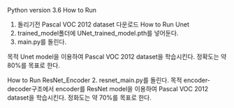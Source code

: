 Python version 3.6
How to Run
1. 돌리기전 Pascal VOC 2012 dataset 다운로드 
How to Run Unet
2. trained_model폴더에 UNet_trained_model.pth를 넣어둔다.
3. main.py를 돌린다. 

목적
Unet model을 이용하여 Pascal VOC 2012 dataset을 학습시킨다. 
정확도는 약 80%를 목표로 한다. 

How to Run ResNet_Encoder 
2. resnet_main.py를 돌린다.
목적
encoder-decoder구조에서 encoder를 ResNet model을 이용하여 Pascal VOC 2012 dataset을 학습시킨다. 
정화도는 약 70%를 목표로 한다.
